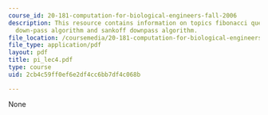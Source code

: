 ```yaml
---
course_id: 20-181-computation-for-biological-engineers-fall-2006
description: This resource contains information on topics fibonacci question, parsimony,
  down-pass algorithm and sankoff downpass algorithm.
file_location: /coursemedia/20-181-computation-for-biological-engineers-fall-2006/2cb4c59ff0ef6e2df4cc6bb7df4c068b_pi_lec4.pdf
file_type: application/pdf
layout: pdf
title: pi_lec4.pdf
type: course
uid: 2cb4c59ff0ef6e2df4cc6bb7df4c068b

---
```

None